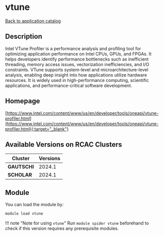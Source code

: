 # vtune

[Back to application catalog](../app_catalog.md)

## Description

Intel VTune Profiler is a performance analysis and profiling tool for optimizing application performance on Intel CPUs, GPUs, and FPGAs. It helps developers identify performance bottlenecks such as inefficient threading, memory access issues, vectorization inefficiencies, and I/O constraints. VTune supports system-level and microarchitecture-level analysis, enabling deep insight into how applications utilize hardware resources. It is widely used in high-performance computing, scientific applications, and performance-critical software development.

## Homepage

[https://www.intel.com/content/www/us/en/developer/tools/oneapi/vtune-profiler.html](https://www.intel.com/content/www/us/en/developer/tools/oneapi/vtune-profiler.html){:target="_blank"}

## Available Versions on RCAC Clusters

|Cluster|Versions|
|---|---|
**GAUTSCHI**|2024.1
**SCHOLAR**|2024.1

## Module

You can load the module by:

```bash
module load vtune
```

!!! note "Note for using `vtune`"
    Run `module spider vtune` beforehand to check if this version requires any prerequisite modules.
